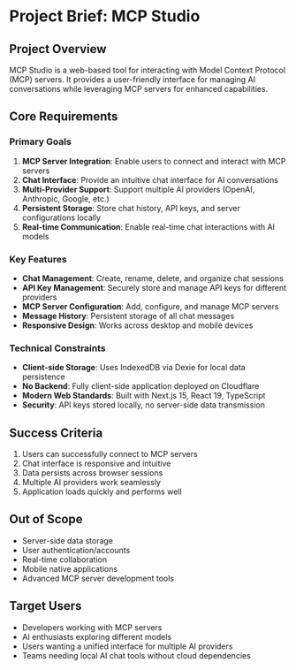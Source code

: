 # Project Brief: MCP Studio

## Project Overview
MCP Studio is a web-based tool for interacting with Model Context Protocol (MCP) servers. It provides a user-friendly interface for managing AI conversations while leveraging MCP servers for enhanced capabilities.

## Core Requirements

### Primary Goals
1. **MCP Server Integration**: Enable users to connect and interact with MCP servers
2. **Chat Interface**: Provide an intuitive chat interface for AI conversations
3. **Multi-Provider Support**: Support multiple AI providers (OpenAI, Anthropic, Google, etc.)
4. **Persistent Storage**: Store chat history, API keys, and server configurations locally
5. **Real-time Communication**: Enable real-time chat interactions with AI models

### Key Features
- **Chat Management**: Create, rename, delete, and organize chat sessions
- **API Key Management**: Securely store and manage API keys for different providers
- **MCP Server Configuration**: Add, configure, and manage MCP servers
- **Message History**: Persistent storage of all chat messages
- **Responsive Design**: Works across desktop and mobile devices

### Technical Constraints
- **Client-side Storage**: Uses IndexedDB via Dexie for local data persistence
- **No Backend**: Fully client-side application deployed on Cloudflare
- **Modern Web Standards**: Built with Next.js 15, React 19, TypeScript
- **Security**: API keys stored locally, no server-side data transmission

## Success Criteria
1. Users can successfully connect to MCP servers
2. Chat interface is responsive and intuitive
3. Data persists across browser sessions
4. Multiple AI providers work seamlessly
5. Application loads quickly and performs well

## Out of Scope
- Server-side data storage
- User authentication/accounts
- Real-time collaboration
- Mobile native applications
- Advanced MCP server development tools

## Target Users
- Developers working with MCP servers
- AI enthusiasts exploring different models
- Users wanting a unified interface for multiple AI providers
- Teams needing local AI chat tools without cloud dependencies
